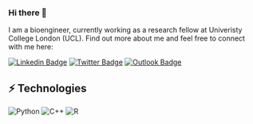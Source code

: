 ### Hi there 👋

<!--
**mattychin/mattychin** is a ✨ _special_ ✨ repository because its `README.md` (this file) appears on your GitHub profile.

Here are some ideas to get you started:

- 🔭 I’m currently working on ...
- 🌱 I’m currently learning ...
- 👯 I’m looking to collaborate on ...
- 🤔 I’m looking for help with ...
- 💬 Ask me about ...
- 📫 How to reach me: ...
- 😄 Pronouns: ...
- ⚡ Fun fact: ...
-->

I am a bioengineer, currently working as a research fellow at Univeristy College London (UCL). Find out more about me and feel free to connect with me here:

[![Linkedin Badge](https://img.shields.io/badge/-matthewchin92-blue?style=flat-square&logo=Linkedin&logoColor=white)](https://www.linkedin.com/in/matthewchin92/)
[![Twitter Badge](https://img.shields.io/badge/-MatthewHWChin-1DA1F2?style=flat-square&logo=twitter&logoColor=white)](https://www.linkedin.com/in/matthewchin92/)
[![Outlook Badge](https://img.shields.io/badge/-matthewchin92-blue?style=flat-square&logo=microsoft-outlook&logoColor=white)](https://www.linkedin.com/in/matthewchin92/)

## ⚡ Technologies
![Python](https://img.shields.io/badge/-Python-black?style=flat-square&logo=Python) ![C++](https://img.shields.io/badge/-C++-00599C?style=flat-square&logo=c) ![R](https://img.shields.io/badge/r-%23276DC3.svg?style=flat-square&logo=r&logoColor=white)
